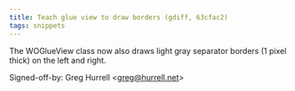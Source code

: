 ```yaml
---
title: Teach glue view to draw borders (gdiff, 63cfac2)
tags: snippets
---
```


The WOGlueView class now also draws light gray separator borders (1 pixel thick) on the left and right.

Signed-off-by: Greg Hurrell &lt;greg@hurrell.net&gt;

